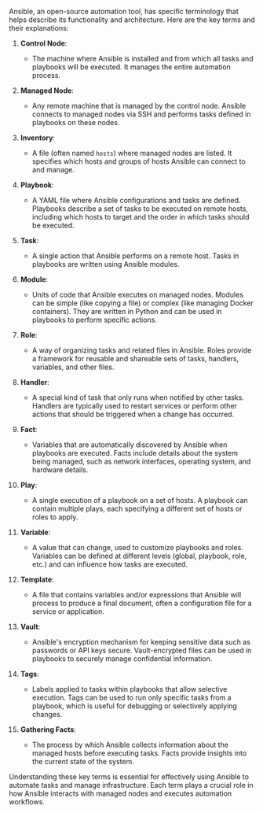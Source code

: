 
Ansible, an open-source automation tool, has specific terminology that helps describe its functionality and architecture. Here are the key terms and their explanations:

1. **Control Node**:
    
    - The machine where Ansible is installed and from which all tasks and playbooks will be executed. It manages the entire automation process.
2. **Managed Node**:
    
    - Any remote machine that is managed by the control node. Ansible connects to managed nodes via SSH and performs tasks defined in playbooks on these nodes.
3. **Inventory**:
    
    - A file (often named `hosts`) where managed nodes are listed. It specifies which hosts and groups of hosts Ansible can connect to and manage.
4. **Playbook**:
    
    - A YAML file where Ansible configurations and tasks are defined. Playbooks describe a set of tasks to be executed on remote hosts, including which hosts to target and the order in which tasks should be executed.
5. **Task**:
    
    - A single action that Ansible performs on a remote host. Tasks in playbooks are written using Ansible modules.
6. **Module**:
    
    - Units of code that Ansible executes on managed nodes. Modules can be simple (like copying a file) or complex (like managing Docker containers). They are written in Python and can be used in playbooks to perform specific actions.
7. **Role**:
    
    - A way of organizing tasks and related files in Ansible. Roles provide a framework for reusable and shareable sets of tasks, handlers, variables, and other files.
8. **Handler**:
    
    - A special kind of task that only runs when notified by other tasks. Handlers are typically used to restart services or perform other actions that should be triggered when a change has occurred.
9. **Fact**:
    
    - Variables that are automatically discovered by Ansible when playbooks are executed. Facts include details about the system being managed, such as network interfaces, operating system, and hardware details.
10. **Play**:
    
    - A single execution of a playbook on a set of hosts. A playbook can contain multiple plays, each specifying a different set of hosts or roles to apply.
11. **Variable**:
    
    - A value that can change, used to customize playbooks and roles. Variables can be defined at different levels (global, playbook, role, etc.) and can influence how tasks are executed.
12. **Template**:
    
    - A file that contains variables and/or expressions that Ansible will process to produce a final document, often a configuration file for a service or application.
13. **Vault**:
    
    - Ansible's encryption mechanism for keeping sensitive data such as passwords or API keys secure. Vault-encrypted files can be used in playbooks to securely manage confidential information.
14. **Tags**:
    
    - Labels applied to tasks within playbooks that allow selective execution. Tags can be used to run only specific tasks from a playbook, which is useful for debugging or selectively applying changes.
15. **Gathering Facts**:
    
    - The process by which Ansible collects information about the managed hosts before executing tasks. Facts provide insights into the current state of the system.

Understanding these key terms is essential for effectively using Ansible to automate tasks and manage infrastructure. Each term plays a crucial role in how Ansible interacts with managed nodes and executes automation workflows.
